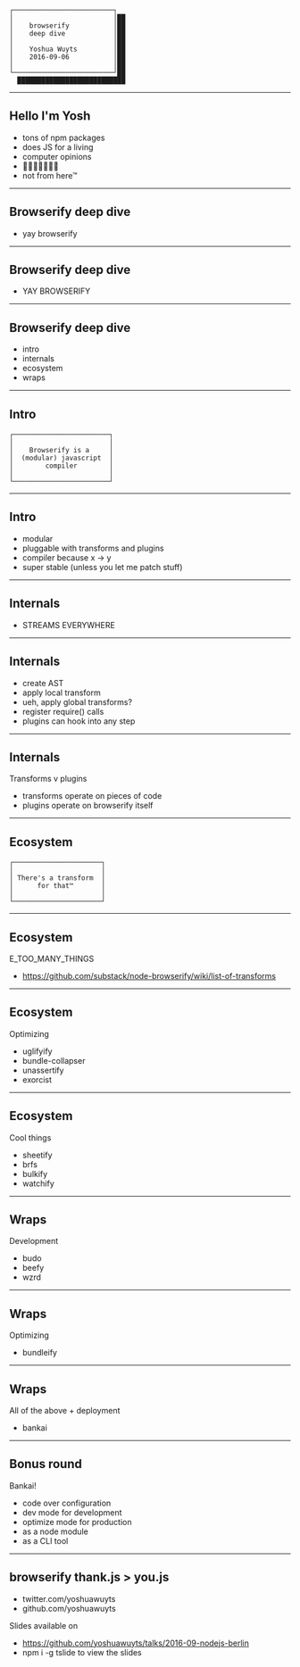 ```
┌─────────────────────────┐
│                         │██
│    browserify           │██
│    deep dive            │██
│                         │██
│    Yoshua Wuyts         │██
│    2016-09-06           │██
│                         │██
└─────────────────────────┘██
  ███████████████████████████
```

---
## Hello I'm Yosh
- tons of npm packages
- does JS for a living
- computer opinions
- 🚂🚃🚃🚃🚃🚃🚃
- not from here™

---
## Browserify deep dive
- yay browserify

---
## Browserify deep dive
- YAY BROWSERIFY

---
## Browserify deep dive
- intro
- internals
- ecosystem
- wraps

---
## Intro
```
┌────────────────────────┐
│                        │
│    Browserify is a     │
│  (modular) javascript  │
│        compiler        │
│                        │
└────────────────────────┘
```

---
## Intro
- modular
- pluggable with transforms and plugins
- compiler because x -> y
- super stable (unless you let me patch stuff)

---
## Internals
- STREAMS EVERYWHERE

---
## Internals
- create AST
- apply local transform
- ueh, apply global transforms?
- register require() calls
- plugins can hook into any step

---
## Internals
Transforms v plugins
- transforms operate on pieces of code
- plugins operate on browserify itself

---
## Ecosystem
```
┌──────────────────────┐
│                      │
│ There's a transform  │
│      for that™       │
│                      │
└──────────────────────┘
```

---
## Ecosystem
E_TOO_MANY_THINGS
- https://github.com/substack/node-browserify/wiki/list-of-transforms

---
## Ecosystem
Optimizing
- uglifyify
- bundle-collapser
- unassertify
- exorcist

---
## Ecosystem
Cool things
- sheetify
- brfs
- bulkify
- watchify

---
## Wraps
Development
- budo
- beefy
- wzrd

---
## Wraps
Optimizing
- bundleify

---
## Wraps
All of the above + deployment
- bankai

---
## Bonus round
Bankai!
- code over configuration
- dev mode for development
- optimize mode for production
- as a node module
- as a CLI tool

---
## browserify thank.js > you.js
- twitter.com/yoshuawuyts
- github.com/yoshuawuyts

Slides available on
- https://github.com/yoshuawuyts/talks/2016-09-nodejs-berlin
- npm i -g tslide to view the slides
